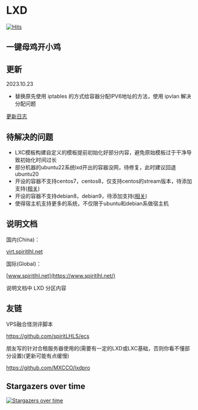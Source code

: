 # LXD

[![Hits](https://hits.seeyoufarm.com/api/count/incr/badge.svg?url=https%3A%2F%2Fgithub.com%2FspiritLHLS%2Flxd&count_bg=%2379C83D&title_bg=%23555555&icon=&icon_color=%23E7E7E7&title=hits&edge_flat=false)](https://hits.seeyoufarm.com)

## 一键母鸡开小鸡

## 更新

2023.10.23

- 替换原先使用 iptables 的方式给容器分配IPV6地址的方法，使用 ipvlan 解决分配问题

[更新日志](CHANGELOG.md)

## 待解决的问题

- LXC模板构建自定义的模板提前初始化好部分内容，避免原始模板过于干净导致初始化时间过长
- 部分机器的ubuntu22系统lxd开出的容器没网，待修复，此时建议回退ubuntu20
- 开设的容器不支持centos7，centos8，仅支持centos的stream版本，待添加支持([相关](https://github.com/spiritLHLS/lxd/issues/20#issue-1816499383))
- 开设的容器不支持debian8，debian9，待添加支持([相关](https://github.com/spiritLHLS/lxd/issues/21#issue-1819109212))
- 使得宿主机支持更多的系统，不仅限于ubuntu和debian系做宿主机

## 说明文档

国内(China)：

[virt.spiritlhl.net](https://virt.spiritlhl.net/)

国际(Global)：

[www.spiritlhl.net](https://www.spiritlhl.net/)

说明文档中 LXD 分区内容

## 友链

VPS融合怪测评脚本

https://github.com/spiritLHLS/ecs

朋友写的针对合租服务器使用的(需要有一定的LXD或LXC基础，否则你看不懂部分设置)(更新可能有点缓慢)

https://github.com/MXCCO/lxdpro

## Stargazers over time

[![Stargazers over time](https://starchart.cc/spiritLHLS/lxd.svg)](https://starchart.cc/spiritLHLS/lxd)
